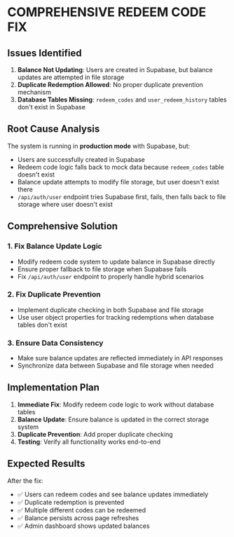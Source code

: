 # COMPREHENSIVE REDEEM CODE FIX

## Issues Identified

1. **Balance Not Updating**: Users are created in Supabase, but balance updates are attempted in file storage
2. **Duplicate Redemption Allowed**: No proper duplicate prevention mechanism
3. **Database Tables Missing**: `redeem_codes` and `user_redeem_history` tables don't exist in Supabase

## Root Cause Analysis

The system is running in **production mode** with Supabase, but:
- Users are successfully created in Supabase
- Redeem code logic falls back to mock data because `redeem_codes` table doesn't exist
- Balance update attempts to modify file storage, but user doesn't exist there
- `/api/auth/user` endpoint tries Supabase first, fails, then falls back to file storage where user doesn't exist

## Comprehensive Solution

### 1. Fix Balance Update Logic
- Modify redeem code system to update balance in Supabase directly
- Ensure proper fallback to file storage when Supabase fails
- Fix `/api/auth/user` endpoint to properly handle hybrid scenarios

### 2. Fix Duplicate Prevention
- Implement duplicate checking in both Supabase and file storage
- Use user object properties for tracking redemptions when database tables don't exist

### 3. Ensure Data Consistency
- Make sure balance updates are reflected immediately in API responses
- Synchronize data between Supabase and file storage when needed

## Implementation Plan

1. **Immediate Fix**: Modify redeem code logic to work without database tables
2. **Balance Update**: Ensure balance is updated in the correct storage system
3. **Duplicate Prevention**: Add proper duplicate checking
4. **Testing**: Verify all functionality works end-to-end

## Expected Results

After the fix:
- ✅ Users can redeem codes and see balance updates immediately
- ✅ Duplicate redemption is prevented
- ✅ Multiple different codes can be redeemed
- ✅ Balance persists across page refreshes
- ✅ Admin dashboard shows updated balances

